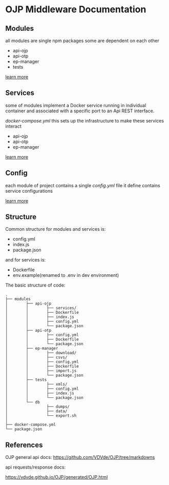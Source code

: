 
# OJP Middleware Documentation

## Modules

all modules are single npm packages some are dependent on each other

- api-ojp
- api-otp
- ep-manager
- tests

[learn more](modules.md)

## Services

some of modules implement a Docker service running in individual container 
and associated with a specific port to an Api REST interface.

*docker-compose.yml* this sets up the infrastructure to make these services interact

- api-ojp
- api-otp
- ep-manager

[learn more](services.md)

## Config

each module of project contains a single *config.yml* file it define contains service configurations

[learn more](config.md)


## Structure

Common structure for modules and services is:
- config.yml
- index.js
- package.json

and for services is:
- Dockerfile
- env.example(renamed to .env in dev environment)

The basic structure of code:
```
.
├── modules
│        ├── api-ojp
│        │        ├── services/
│        │        ├── Dockerfile
│        │        ├── index.js
│        │        ├── config.yml
│        │        └── package.json
│        ├── api-otp
│        │        ├── config.yml
│        │        ├── Dockerfile
│        │        └── package.json
│        ├── ep-manager
│        │        ├── download/
│        │        ├── csvs/
│        │        ├── config.yml
│        │        ├── Dockerfile
│        │        ├── import.js
│        │        └── package.json
│        ├── tests
│        │        ├── xmls/
│        │        ├── config.yml
│        │        ├── index.js
│        │        └── package.json
│        └── db
│                 ├── dumps/
│                 ├── data/
│                 └── export.sh
│
├── docker-compose.yml
└── package.json
```

## References

OJP general api docs:
https://github.com/VDVde/OJP/tree/markdowns


api requests/response docs:

https://vdvde.github.io/OJP/generated/OJP.html


